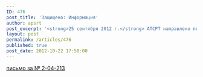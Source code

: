 ```yaml
---
ID: 476
post_title: 'Защищено: Информация'
author: apsrt
post_excerpt: '<strong>25 сентября 2012 г.</strong> АПСРТ направлено письмо за № 2-04-213 в адрес  руководителей союзов и ассоциаций – членов Союза транспортников России с предложениями по внесению поправок в Федеральный закон № 16-ФЗ «О транспортной безопасности»'
layout: post
permalink: /articles/476
published: true
post_date: 2012-10-22 17:50:00
---
```

[<span style="text-decoration:underline;">письмо за № 2-04-213</span>][1]

 [1]: http://www.apsrt.ru/docs/204s.docx